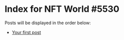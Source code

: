 # Index for NFT World #5530
Posts will be displayed in the order below:

- [Your first post](./001-first.md)

